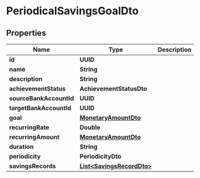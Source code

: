 

# PeriodicalSavingsGoalDto


## Properties

| Name | Type | Description | Notes |
|------------ | ------------- | ------------- | -------------|
|**id** | **UUID** |  |  [optional] |
|**name** | **String** |  |  [optional] |
|**description** | **String** |  |  [optional] |
|**achievementStatus** | **AchievementStatusDto** |  |  [optional] |
|**sourceBankAccountId** | **UUID** |  |  [optional] |
|**targetBankAccountId** | **UUID** |  |  [optional] |
|**goal** | [**MonetaryAmountDto**](MonetaryAmountDto.md) |  |  [optional] |
|**recurringRate** | **Double** |  |  [optional] |
|**recurringAmount** | [**MonetaryAmountDto**](MonetaryAmountDto.md) |  |  [optional] |
|**duration** | **String** |  |  [optional] |
|**periodicity** | **PeriodicityDto** |  |  [optional] |
|**savingsRecords** | [**List&lt;SavingsRecordDto&gt;**](SavingsRecordDto.md) |  |  [optional] |




